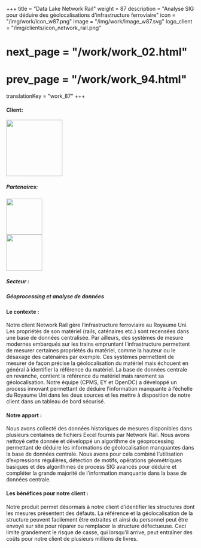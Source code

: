 +++
title = "Data Lake Network Rail"
weight = 87
description = "Analyse SIG pour déduire des géolocalisations d'infrastructure ferroviaire"
icon = "/img/work/icon_w87.png"
image = "/img/work/image_w87.svg"
logo_client = "/img/clients/icon_network_rail.png"
# next_page = "/work/work_02.html"
# prev_page = "/work/work_94.html"
translationKey = "work_87"
+++

<!-- Client -->
<div class="row">
	<div class="col-sm-3"><h4>Client:</h4></div>
	<div class="col-sm-3"><a href = "https://www.networkrail.co.uk/" target="_blank"/> <img src="/img/clients/icon_network_rail.svg" width="150px"/></a></div>
	<!-- <div class="col-sm-3"></div> -->
</div>	

<!-- Partner -->
<div class="row">
	<div class="col-sm-3"><h5>Partenaires:</h4></div>
	<!--  <div class="col-sm-3"> <h5><a href = "http://www.cdvia.fr/" target="_blank">CDVIA</a> </h4> </div>-->
	<div class="col-sm-3"><a href = "http://www.cpmsgroup.com/" target="_blank"/> <img src="/img/clients/icon_cpms.svg" width="96px"/></a></div>
	<div class="col-sm-3"><a href = "https://www.ey.com/en_uk" target="_blank"/> <img src="/img/clients/icon_ey.svg" width="96px"/></a></div>
</div>	

<!-- Sector -->
<div class="row">
	<div class="col-sm-3"><h5>Secteur :</h4></div>
	<div class="col-sm-3"> <h5>Géoprocessing et analyse de données</div>
	<div class="col-sm-3"></div>
</div>	

<h4>Le contexte :</h4> 
<p>
Notre client Network Rail gère l’infrastructure ferroviaire au Royaume Uni. Les propriétés de son matériel (rails, caténaires etc.) sont recensées dans une base de données centralisée. Par ailleurs, des systèmes de mesure modernes embarqués sur les trains empruntant l’infrastructure permettent de mesurer certaines propriétés du matériel, comme la hauteur ou le désaxage des caténaires par exemple. Ces systèmes permettent de mesurer de façon précise la géolocalisation du matériel mais échouent en général à identifier la référence du matériel. La base de données centrale en revanche, contient la référence du matériel mais rarement sa géolocalisation. Notre équipe (CPMS, EY et OpenDC) a développé un process innovant permettant de déduire l’information manquante à l’échelle du Royaume Uni dans les deux sources et les mettre à disposition de notre client dans un tableau de bord sécurisé.
</p>

<h4>Notre apport :</h4>
<p>
Nous avons collecté des données historiques de mesures disponibles dans plusieurs centaines de fichiers Excel fournis par Network Rail. Nous avons nettoyé cette donnée et développé un algorithme de géoprocessing permettant de déduire les informations de géolocalisation manquantes dans la base de données centrale. Nous avons pour cela combiné l’utilisation d’expressions régulières, détection de motifs, opérations géométriques basiques et des algorithmes de process SIG avancés pour déduire et compléter la grande majorité de l’information manquante dans la base de données centrale.
</p>

<h4>Les bénéfices pour notre client :</h4>
<p>
Notre produit permet désormais à notre client d’identifier les structures dont les mesures présentent des défauts. La référence et la géolocalisation de la structure peuvent facilement être extraites et ainsi du personnel peut être envoyé sur site pour réparer ou remplacer la structure défectueuse. Ceci limite grandement le risque de casse, qui lorsqu’il arrive, peut entraîner des coûts pour notre client de plusieurs millions de livres.
</p>

